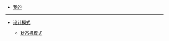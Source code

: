 * [我的](README.md)
***

* [设计模式](doc/design/README.md)

    * [状态机模式](doc/design/status_machine.md)
    

